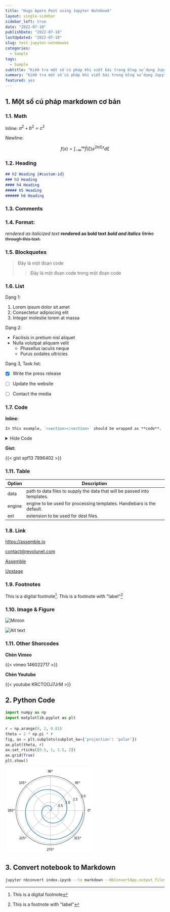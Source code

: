 ```yaml
---
title: "Hugo Apero Post using Jupyter Notebook"
layout: single-sidebar
sidebar_left: true
date: "2022-07-10"
publishDate: "2022-07-10"
lastUpdated: "2022-07-10"
slug: test-jupyter-notebooks
categories:
  - Sample
tags:
  - Sample
subtitle: "Kiểm tra một số cú pháp khi viết bài trong blog sử dụng Jupyter Notebook."
summary: "Kiểm tra một số cú pháp khi viết bài trong blog sử dụng Jupyter Notebook."
featured: yes
---
```

## 1. Một số cú pháp markdown cơ bản

### 1.1. Math

Inline: $a^2 + b^2 = c^2$

Newline:

$$ f(x)=\int_{-\infty}^{\infty} \hat{f}(\xi) e^{2 \pi i \xi x} d \xi $$

### 1.2. Heading

```markdown
## h2 Heading {#custom-id}
### h3 Heading
#### h4 Heading
##### h5 Heading
###### h6 Heading
```

### 1.3. Comments

<!--
This is a comment
-->

### 1.4. Format:


*rendered as italicized text*
**rendered as bold text**
***bold and italics***
~~Strike through this text.~~


### 1.5. Blockquotes

> Đây là một đoạn code
>> Đây là một đoạn code trong một đoạn code

### 1.6. List

Dạng 1:


1. Lorem ipsum dolor sit amet
2. Consectetur adipiscing elit
3. Integer molestie lorem at massa


Dạng 2:


- Facilisis in pretium nisl aliquet
- Nulla volutpat aliquam velit
    - Phasellus iaculis neque
    - Purus sodales ultricies

Dạng 3, Task list:


- [x] Write the press release
- [ ] Update the website
- [ ] Contact the media


### 1.7. Code

**Inline:**

```markdown
In this example, `<section></section>` should be wrapped as **code**.
```

<details>
<summary>
Hide Code
</summary>

```python
import matplotlib.pyplot as plt
import numpy as np

t = np.arange(0.0, 2.0, 0.01)
s = 1 + np.sin(2*np.pi*t)
plt.plot(t, s)

plt.xlabel('time (s)')
plt.ylabel('voltage (mV)')
plt.title('About as simple as it gets, folks')
plt.grid(True)
plt.savefig("test.png")
plt.show()
```

</details>

**Gist:**

{{< gist spf13 7896402 >}}

### 1.11. Table

| Option | Description |
| ------ | ----------- |
| data   | path to data files to supply the data that will be passed into templates. |
| engine | engine to be used for processing templates. Handlebars is the default. |
| ext    | extension to be used for dest files. |

### 1.8. Link


<https://assemble.io>

<contact@revolunet.com>

[Assemble](https://assemble.io)

[Upstage](https://github.com/upstage/ "Visit Upstage!")


### 1.9. Footnotes


This is a digital footnote[^1].
This is a footnote with "label"[^label]

[^1]: This is a digital footnote
[^label]: This is a footnote with "label"


### 1.10. Image & Figure


![Minion](https://octodex.github.com/images/minion.png)

![Alt text](https://octodex.github.com/images/stormtroopocat.jpg "The Stormtroopocat")

### 1.11. Other Shorcodes

**Chèn Vimeo**

{{< vimeo 146022717 >}}

**Chèn Youtube**

{{< youtube KRCTOOJ7JrM >}}

## 2. Python Code


```python
import numpy as np
import matplotlib.pyplot as plt

r = np.arange(0, 2, 0.01)
theta = 2 * np.pi * r
fig, ax = plt.subplots(subplot_kw={'projection': 'polar'})
ax.plot(theta, r)
ax.set_rticks([0.5, 1, 1.5, 2])
ax.grid(True)
plt.show()
```


    
![png](./index_3_0.png)
    


## 3. Convert notebook to Markdown

```bash
jupyter nbconvert index.ipynb --to markdown --NbConvertApp.output_files_dir=.
```
